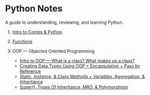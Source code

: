 # Python Notes
A guide to understanding, reviewing, and learning Python.

1. [Intro to Comps & Python](https://github.com/ShamitaGoyal/notes-python/blob/main/Intro_to_comps.ipynb)

2. [Functions](https://github.com/ShamitaGoyal/notes-python/blob/main/Functions.ipynb)

3. OOP — Objected Oreinted Programming
   - [Intro to OOP — What is a class? What makes up a class?](https://github.com/ShamitaGoyal/notes-python/blob/main/1_OOP.ipynb)
   - [Creating Data Types Using OOP + Encapsulation + Pass by Reference](https://github.com/ShamitaGoyal/notes-python/blob/main/2_OOP.ipynb)
   - [Static, Instance, & Class Methods + Variables, Aggregation, & Inheritance](https://github.com/ShamitaGoyal/notes-python/blob/main/3_OOP.ipynb)
   - [Super(), Types Of Inheritance, MRO, & Polymorphism](https://github.com/ShamitaGoyal/notes-python/blob/main/4_OOP.ipynb)
